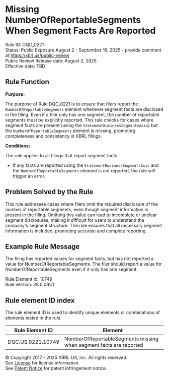 # Missing NumberOfReportableSegments When Segment Facts Are Reported  
Rule ID: DQC_0221  
Status: Public Exposure August 2 - September 16, 2025 - provide comment at https://xbrl.us/public-review    
Public Review Release date: August 2, 2025  
Effective date: TBD

## Rule Function

**Purpose:**

The purpose of Rule DQC_0221 is to ensure that filers report the `NumberOfReportableSegments` element whenever segment facts are disclosed in the filing. Even if a filer only has one segment, the number of reportable segments must be explicitly reported. This rule checks for cases where segment facts are present (using the `StatementBusinessSegmentsAxis`) but the `NumberOfReportableSegments` element is missing, promoting completeness and consistency in XBRL filings.

**Conditions:**

The rule applies to all filings that report segment facts.  
- If any facts are reported using the `StatementBusinessSegmentsAxis` and the `NumberOfReportableSegments` element is not reported, the rule will trigger an error.

## Problem Solved by the Rule

This rule addresses cases where filers omit the required disclosure of the number of reportable segments, even though segment information is present in the filing. Omitting this value can lead to incomplete or unclear segment disclosures, making it difficult for users to understand the company's segment structure. The rule ensures that all necessary segment information is included, promoting accurate and complete reporting.

## Example Rule Message

The filing has reported values for segment facts, but has not reported a value for NumberOfReportableSegments. The filer should report a value for NumberOfReportableSegments even if it only has one segment.

Rule Element Id: 10749  
Rule version: 28.0.0RC1

## Rule element ID index  
The rule element ID is used to identify unique elements or combinations of elements tested in the rule.

|Rule Element ID|Element|
|--- |--- |
| DQC.US.0221.10749 | NumberOfReportableSegments missing when segment facts are reported |

© Copyright 2017 - 2025 XBRL US, Inc. All rights reserved.  
See [License](https://xbrl.us/dqc-license) for license information.  
See [Patent Notice](https://xbrl.us/dqc-patent) for patent infringement notice.
